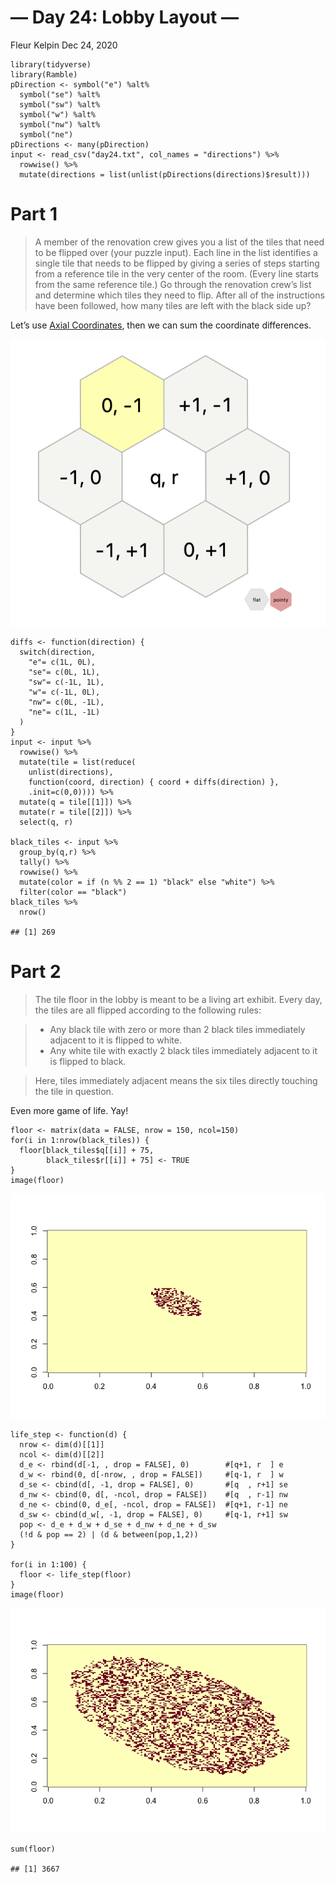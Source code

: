 — Day 24: Lobby Layout —
================
Fleur Kelpin
Dec 24, 2020

    library(tidyverse)
    library(Ramble)
    pDirection <- symbol("e") %alt%
      symbol("se") %alt%
      symbol("sw") %alt%
      symbol("w") %alt%
      symbol("nw") %alt%
      symbol("ne")
    pDirections <- many(pDirection)
    input <- read_csv("day24.txt", col_names = "directions") %>%
      rowwise() %>%
      mutate(directions = list(unlist(pDirections(directions)$result)))

# Part 1

> A member of the renovation crew gives you a list of the tiles that
> need to be flipped over (your puzzle input). Each line in the list
> identifies a single tile that needs to be flipped by giving a series
> of steps starting from a reference tile in the very center of the
> room. (Every line starts from the same reference tile.) Go through the
> renovation crew’s list and determine which tiles they need to flip.
> After all of the instructions have been followed, how many tiles are
> left with the black side up?

Let’s use [Axial
Coordinates](https://www.redblobgames.com/grids/hexagons/), then we can
sum the coordinate differences.

![Axial Coordinate neighbors](day24_files/coords.png)

    diffs <- function(direction) {
      switch(direction,
        "e"= c(1L, 0L),
        "se"= c(0L, 1L),
        "sw"= c(-1L, 1L),
        "w"= c(-1L, 0L),
        "nw"= c(0L, -1L),
        "ne"= c(1L, -1L)
      )
    }
    input <- input %>%
      rowwise() %>%
      mutate(tile = list(reduce(
        unlist(directions), 
        function(coord, direction) { coord + diffs(direction) },
        .init=c(0,0)))) %>%
      mutate(q = tile[[1]]) %>%
      mutate(r = tile[[2]]) %>%
      select(q, r)

    black_tiles <- input %>%
      group_by(q,r) %>%
      tally() %>%
      rowwise() %>%
      mutate(color = if (n %% 2 == 1) "black" else "white") %>% 
      filter(color == "black")
    black_tiles %>%
      nrow()

    ## [1] 269

# Part 2

> The tile floor in the lobby is meant to be a living art exhibit. Every
> day, the tiles are all flipped according to the following rules:

> -   Any black tile with zero or more than 2 black tiles immediately
>     adjacent to it is flipped to white.
> -   Any white tile with exactly 2 black tiles immediately adjacent to
>     it is flipped to black.

> Here, tiles immediately adjacent means the six tiles directly touching
> the tile in question.

Even more game of life. Yay!

    floor <- matrix(data = FALSE, nrow = 150, ncol=150)
    for(i in 1:nrow(black_tiles)) {
      floor[black_tiles$q[[i]] + 75,
            black_tiles$r[[i]] + 75] <- TRUE  
    }
    image(floor)

![](day24_files/figure-gfm/unnamed-chunk-4-1.png)<!-- -->

    life_step <- function(d) {
      nrow <- dim(d)[[1]]
      ncol <- dim(d)[[2]]
      d_e <- rbind(d[-1, , drop = FALSE], 0)        #[q+1, r  ] e
      d_w <- rbind(0, d[-nrow, , drop = FALSE])     #[q-1, r  ] w
      d_se <- cbind(d[, -1, drop = FALSE], 0)       #[q  , r+1] se
      d_nw <- cbind(0, d[, -ncol, drop = FALSE])    #[q  , r-1] nw
      d_ne <- cbind(0, d_e[, -ncol, drop = FALSE])  #[q+1, r-1] ne
      d_sw <- cbind(d_w[, -1, drop = FALSE], 0)     #[q-1, r+1] sw
      pop <- d_e + d_w + d_se + d_nw + d_ne + d_sw
      (!d & pop == 2) | (d & between(pop,1,2))
    }

    for(i in 1:100) {
      floor <- life_step(floor)
    }
    image(floor)

![](day24_files/figure-gfm/unnamed-chunk-6-1.png)<!-- -->

    sum(floor)

    ## [1] 3667
